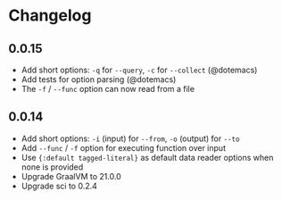 # Changelog

## 0.0.15

- Add short options: `-q` for `--query`, `-c` for `--collect` (@dotemacs)
- Add tests for option parsing (@dotemacs)
- The `-f` / `--func` option can now read from a file

## 0.0.14

- Add short options: `-i` (input) for `--from`, `-o` (output) for `--to`
- Add `--func` / `-f` option for executing function over input
- Use `{:default tagged-literal}` as default data reader options when none is provided
- Upgrade GraalVM to 21.0.0
- Upgrade sci to 0.2.4
